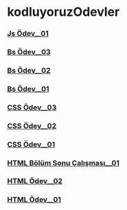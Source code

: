 # kodluyoruzOdevler

### [Js Ödev\_\_01](https://coderkc.github.io/kodluyoruzOdevler/js-odev1/)

### [Bs Ödev\_\_03](https://coderkc.github.io/kodluyoruzOdevler/bs-odev3/)

### [Bs Ödev\_\_02](https://coderkc.github.io/kodluyoruzOdevler/bs-odev2/)

### [Bs Ödev\_\_01](https://coderkc.github.io/kodluyoruzOdevler/bs-odev1/)

### [CSS Ödev\_\_03](https://coderkc.github.io/kodluyoruzOdevler/css-odev3/)

### [CSS Ödev\_\_02](https://coderkc.github.io/kodluyoruzOdevler/css-odev2/)

### [CSS Ödev\_\_01](https://coderkc.github.io/kodluyoruzOdevler/css-odev1/)

### [HTML Bölüm Sonu Çalışması\_\_01](https://coderkc.github.io/kodluyoruzOdevler/html-bolumSonuCalismasi)

### [HTML Ödev\_\_02](https://coderkc.github.io/kodluyoruzOdevler/html-odev2/)

### [HTML Ödev\_\_01](https://coderkc.github.io/kodluyoruzOdevler/html-odev1/)
